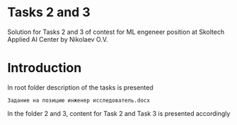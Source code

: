 # Tasks 2 and 3
Solution for Tasks 2 and 3 of contest for ML engeneer position at Skoltech Applied AI Center by Nikolaev O.V.

# Introduction
In root folder description of the tasks is presented 

```
Задание на позицию инженер исследователь.docx
```
In the folder 2 and 3, content for Task 2 and Task 3 is presented accordingly
